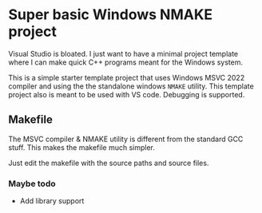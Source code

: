 # Super basic Windows NMAKE project

Visual Studio is bloated. I just want to have a minimal project template where I can make quick C++ programs meant for the Windows system.

This is a simple starter template project that uses Windows MSVC 2022 compiler and using the the standalone windows `NMAKE` utility. This template project also is meant to be used with VS code. Debugging is supported.

## Makefile

The MSVC compiler & NMAKE utility is different from the standard GCC stuff. This makes the makefile much simpler.

Just edit the makefile with the source paths and source files.

### Maybe todo
- Add library support
